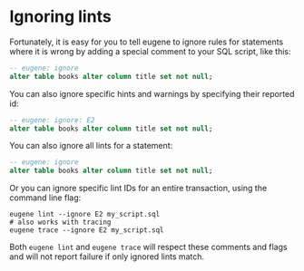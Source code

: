 # Ignoring lints

Fortunately, it is easy for you to tell eugene to ignore rules for statements where it is wrong
by adding a special comment to your SQL script, like this:

```sql
-- eugene: ignore
alter table books alter column title set not null;
```

You can also ignore specific hints and warnings by specifying their reported id:

```sql
-- eugene: ignore: E2
alter table books alter column title set not null;
```

You can also ignore all lints for a statement:

```sql
-- eugene: ignore
alter table books alter column title set not null;
```

Or you can ignore specific lint IDs for an entire transaction, using the command line flag:

```shell
eugene lint --ignore E2 my_script.sql
# also works with tracing
eugene trace --ignore E2 my_script.sql
```

Both `eugene lint` and `eugene trace` will respect these comments and flags and will
not report failure if only ignored lints match.
